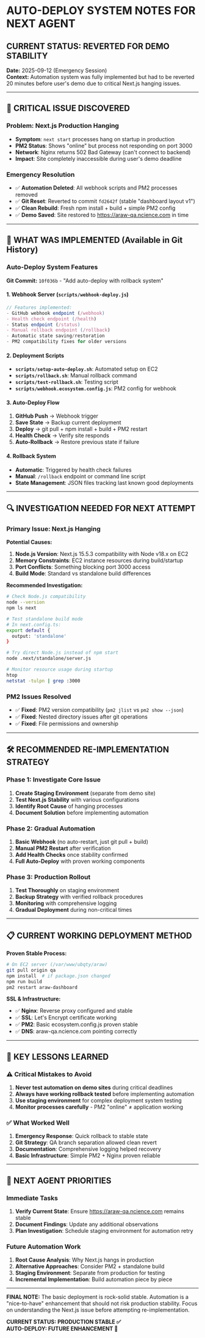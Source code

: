 # AUTO-DEPLOY SYSTEM NOTES FOR NEXT AGENT

## CURRENT STATUS: REVERTED FOR DEMO STABILITY

**Date:** 2025-09-12 (Emergency Session)  
**Context:** Automation system was fully implemented but had to be reverted 20 minutes before user's demo due to critical Next.js hanging issues.

---

## 🚨 CRITICAL ISSUE DISCOVERED

### Problem: Next.js Production Hanging
- **Symptom**: `next start` processes hang on startup in production
- **PM2 Status**: Shows "online" but process not responding on port 3000
- **Network**: Nginx returns 502 Bad Gateway (can't connect to backend)
- **Impact**: Site completely inaccessible during user's demo deadline

### Emergency Resolution
- ✅ **Automation Deleted**: All webhook scripts and PM2 processes removed
- ✅ **Git Reset**: Reverted to commit `fd2642f` (stable "dashboard layout v1")  
- ✅ **Clean Rebuild**: Fresh npm install + build + simple PM2 config
- ✅ **Demo Saved**: Site restored to https://araw-qa.ncience.com in time

---

## 🚀 WHAT WAS IMPLEMENTED (Available in Git History)

### Auto-Deploy System Features
**Git Commit:** `10f036b` - "Add auto-deploy with rollback system"

#### 1. Webhook Server (`scripts/webhook-deploy.js`)
```javascript
// Features implemented:
- GitHub webhook endpoint (/webhook)
- Health check endpoint (/health)  
- Status endpoint (/status)
- Manual rollback endpoint (/rollback)
- Automatic state saving/restoration
- PM2 compatibility fixes for older versions
```

#### 2. Deployment Scripts
- **`scripts/setup-auto-deploy.sh`**: Automated setup on EC2
- **`scripts/rollback.sh`**: Manual rollback command
- **`scripts/test-rollback.sh`**: Testing script
- **`scripts/webhook.ecosystem.config.js`**: PM2 config for webhook

#### 3. Auto-Deploy Flow
1. **GitHub Push** → Webhook trigger
2. **Save State** → Backup current deployment
3. **Deploy** → git pull + npm install + build + PM2 restart
4. **Health Check** → Verify site responds
5. **Auto-Rollback** → Restore previous state if failure

#### 4. Rollback System
- **Automatic**: Triggered by health check failures
- **Manual**: `/rollback` endpoint or command line script
- **State Management**: JSON files tracking last known good deployments

---

## 🔍 INVESTIGATION NEEDED FOR NEXT ATTEMPT

### Primary Issue: Next.js Hanging
**Potential Causes:**
1. **Node.js Version**: Next.js 15.5.3 compatibility with Node v18.x on EC2
2. **Memory Constraints**: EC2 instance resources during build/startup
3. **Port Conflicts**: Something blocking port 3000 access
4. **Build Mode**: Standard vs standalone build differences

**Recommended Investigation:**
```bash
# Check Node.js compatibility
node --version
npm ls next

# Test standalone build mode
# In next.config.ts:
export default {
  output: 'standalone'
}

# Try direct Node.js instead of npm start
node .next/standalone/server.js

# Monitor resource usage during startup
htop
netstat -tulpn | grep :3000
```

### PM2 Issues Resolved
- ✅ **Fixed**: PM2 version compatibility (`pm2 jlist` vs `pm2 show --json`)
- ✅ **Fixed**: Nested directory issues after git operations
- ✅ **Fixed**: File permissions and ownership

---

## 🛠️ RECOMMENDED RE-IMPLEMENTATION STRATEGY

### Phase 1: Investigate Core Issue
1. **Create Staging Environment** (separate from demo site)
2. **Test Next.js Stability** with various configurations
3. **Identify Root Cause** of hanging processes
4. **Document Solution** before implementing automation

### Phase 2: Gradual Automation
1. **Basic Webhook** (no auto-restart, just git pull + build)
2. **Manual PM2 Restart** after verification
3. **Add Health Checks** once stability confirmed
4. **Full Auto-Deploy** with proven working components

### Phase 3: Production Rollout
1. **Test Thoroughly** on staging environment
2. **Backup Strategy** with verified rollback procedures  
3. **Monitoring** with comprehensive logging
4. **Gradual Deployment** during non-critical times

---

## 📋 CURRENT WORKING DEPLOYMENT METHOD

**Proven Stable Process:**
```bash
# On EC2 server (/var/www/ubqty/araw)
git pull origin qa
npm install  # if package.json changed
npm run build
pm2 restart araw-dashboard
```

**SSL & Infrastructure:**
- ✅ **Nginx**: Reverse proxy configured and stable
- ✅ **SSL**: Let's Encrypt certificate working  
- ✅ **PM2**: Basic ecosystem.config.js proven stable
- ✅ **DNS**: araw-qa.ncience.com pointing correctly

---

## 🎯 KEY LESSONS LEARNED

### ⚠️ Critical Mistakes to Avoid
1. **Never test automation on demo sites** during critical deadlines
2. **Always have working rollback tested** before implementing automation
3. **Use staging environment** for complex deployment system testing
4. **Monitor processes carefully** - PM2 "online" ≠ application working

### ✅ What Worked Well
1. **Emergency Response**: Quick rollback to stable state
2. **Git Strategy**: QA branch separation allowed clean revert
3. **Documentation**: Comprehensive logging helped recovery
4. **Basic Infrastructure**: Simple PM2 + Nginx proven reliable

---

## 🔄 NEXT AGENT PRIORITIES

### Immediate Tasks
1. **Verify Current State**: Ensure https://araw-qa.ncience.com remains stable
2. **Document Findings**: Update any additional observations
3. **Plan Investigation**: Schedule staging environment for automation retry

### Future Automation Work
1. **Root Cause Analysis**: Why Next.js hangs in production
2. **Alternative Approaches**: Consider PM2 + standalone build
3. **Staging Environment**: Separate from production for testing
4. **Incremental Implementation**: Build automation piece by piece

---

**FINAL NOTE:** The basic deployment is rock-solid stable. Automation is a "nice-to-have" enhancement that should not risk production stability. Focus on understanding the Next.js issue before attempting re-implementation.

**CURRENT STATUS: PRODUCTION STABLE ✅**  
**AUTO-DEPLOY: FUTURE ENHANCEMENT 🔄**
